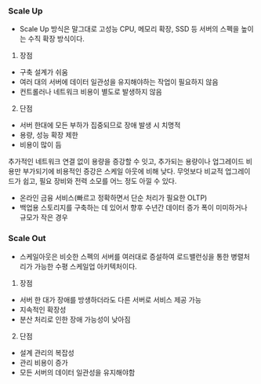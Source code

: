 ### Scale Up
- Scale Up 방식은 말그대로 고성능 CPU, 메모리 확장, SSD 등 서버의 스펙을 높이는 수직 확장 방식이다.
1. 장점
- 구축 설계가 쉬움
- 여러 대의 서버에 데이터 일관성을 유지해야하는 작업이 필요하지 않음
- 컨트롤러나 네트워크 비용이 별도로 발생하지 않음
2. 단점
- 서버 한대에 모든 부하가 집중되므로 장애 발생 시 치명적
- 용량, 성능 확장 제한
- 비용이 많이 듬

추가적인 네트워크 연결 없이 용량을 증강할 수 잇고, 추가되는 용량이나 업그레이드 비용만 부가되기에 비용적인 증강은 스케일 아웃에 비해 낮다. 
무엇보다 비교적 업그레이드가 쉽고, 필요 장비와 전력 소모를 어느 정도 아낄 수 있다.
- 온라인 금융 서비스(빠르고 정확하면서 단순 처리가 필요한 OLTP) 
- 백업용 스토리지를 구축하는 데 있어서 향후 수년간 데이터 증가 폭이 미미하거나 규모가 작은 경우

### Scale Out
- 스케일아웃은 비슷한 스펙의 서버를 여러대로 증설하여 로드밸런싱을 통한 병렬처리가 가능한 수평 스케일업 아키텍처이다.
1. 장점
- 서버 한 대가 장애를 방생하더라도 다른 서버로 서비스 제공 가능
- 지속적인 확장성
- 분산 처리로 인한 장애 가능성이 낮아짐
2. 단점
- 설계 관리의 복잡성
- 관리 비용이 증가
- 모든 서버의 데이터 일관성을 유지해야함



